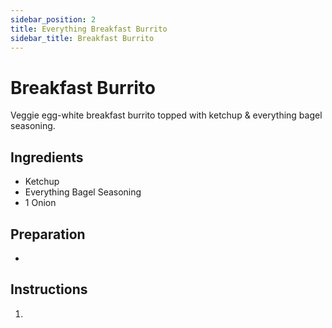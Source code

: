 ```yaml
---
sidebar_position: 2
title: Everything Breakfast Burrito
sidebar_title: Breakfast Burrito
---
```


# Breakfast Burrito
Veggie egg-white breakfast burrito topped with ketchup & everything bagel seasoning.

## Ingredients
  - Ketchup
  - Everything Bagel Seasoning
  - 1 Onion

## Preparation
  - 

## Instructions
  1. 